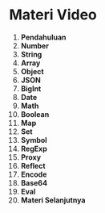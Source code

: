# Materi Video

1. **Pendahuluan**
2. **Number**
3. **String**
4. **Array**
5. **Object**
6. **JSON**
7. **BigInt**
8. **Date**
9. **Math**
10. **Boolean**
11. **Map**
12. **Set**
13. **Symbol**
14. **RegExp**
15. **Proxy**
16. **Reflect**
17. **Encode**
18. **Base64**
19. **Eval**
20. **Materi Selanjutnya**
